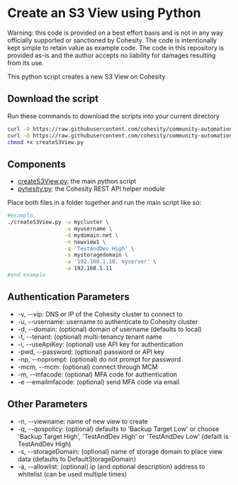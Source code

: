 # Create an S3 View using Python

Warning: this code is provided on a best effort basis and is not in any way officially supported or sanctioned by Cohesity. The code is intentionally kept simple to retain value as example code. The code in this repository is provided as-is and the author accepts no liability for damages resulting from its use.

This python script creates a new S3 View on Cohesity

## Download the script

Run these commands to download the scripts into your current directory

```bash
curl -O https://raw.githubusercontent.com/cohesity/community-automation-samples/main/python/createS3View/createS3View.py
curl -O https://raw.githubusercontent.com/cohesity/community-automation-samples/main/python/pyhesity.py
chmod +x createS3View.py
```

## Components

* [createS3View.py](https://raw.githubusercontent.com/cohesity/community-automation-samples/main/python/createS3View/createS3View.py): the main python script
* [pyhesity.py](https://raw.githubusercontent.com/cohesity/community-automation-samples/main/python/pyhesity/pyhesity.py): the Cohesity REST API helper module

Place both files in a folder together and run the main script like so:

```bash
#example
./createS3View.py -v mycluster \
                  -u myusername \
                  -d mydomain.net \
                  -n newview1 \
                  -q 'TestAndDev High' \
                  -s mystoragedomain \
                  -a '192.168.1.10, myserver' \
                  -a 192.168.1.11
#end example
```

## Authentication Parameters

* -v, --vip: DNS or IP of the Cohesity cluster to connect to
* -u, --username: username to authenticate to Cohesity cluster
* -d, --domain: (optional) domain of username (defaults to local)
* -t, --tenant: (optional) multi-tenancy tenant name
* -i, --useApiKey: (optional) use API key for authentication
* -pwd, --password: (optional) password or API key
* -np, --noprompt: (optional) do not prompt for password
* -mcm, --mcm: (optional) connect through MCM
* -m, --mfacode: (optional) MFA code for authentication
* -e --emailmfacode: (optional) send MFA code via email

## Other Parameters

* -n, --viewname: name of new view to create
* -q, --qospolicy: (optional) defaults to 'Backup Target Low' or choose 'Backup Target High', 'TestAndDev High' or 'TestAndDev Low' (defailt is TestAndDev High)
* -s, --storageDomain: (optional) name of storage domain to place view data (defaults to DefaultStorageDomain)
* -a, --allowlist: (optional) ip (and optional description) address to whitelist (can be used multiple times)

